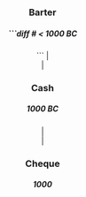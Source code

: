 <div align="center">
  <h3>Barter</h3>
  <h5>
    ```diff
    # < 1000 BC</h5>
    ```
  | <br>
  | <br>
  <h3>Cash</h3>
  <h5>1000 BC</h5>
  | <br>
  | <br>
  <h3>Cheque</h3>
  <h5>1000</h5>
</div>
